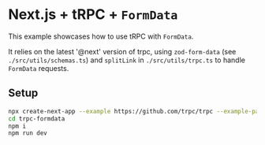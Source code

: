 # Next.js + tRPC + `FormData`

This example showcases how to use tRPC with `FormData`.

It relies on the latest '@next' version of trpc, using `zod-form-data` (see `./src/utils/schemas.ts`) and `splitLink` in `./src/utils/trpc.ts` to handle `FormData` requests.

## Setup

```bash
npx create-next-app --example https://github.com/trpc/trpc --example-path examples/next-formdata trpc-formdata
cd trpc-formdata
npm i
npm run dev
```
